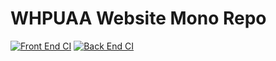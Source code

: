 # WHPUAA Website Mono Repo

[![Front End CI](https://github.com/whpu-aa/website/actions/workflows/front-end-ci.yaml/badge.svg)](https://github.com/whpu-aa/website/actions/workflows/front-end-ci.yaml)
[![Back End CI](https://github.com/whpu-aa/website/actions/workflows/back-end-ci.yaml/badge.svg)](https://github.com/whpu-aa/website/actions/workflows/back-end-ci.yaml)
